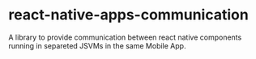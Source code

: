 # react-native-apps-communication
A library to provide communication between react native components running in separeted JSVMs in the same Mobile App.
